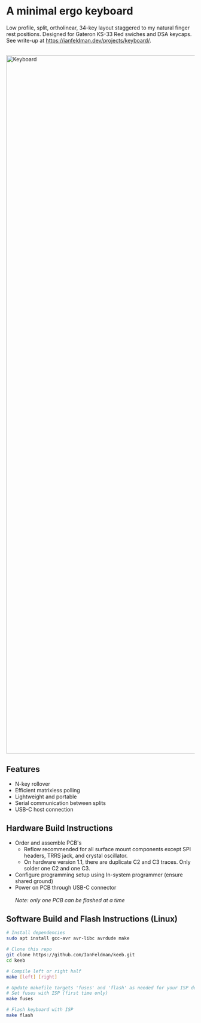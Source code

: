 # A minimal ergo keyboard
Low profile, split, ortholinear, 34-key layout staggered to my natural finger rest positions. Designed for Gateron KS-33 Red swiches and DSA keycaps.
See write-up at https://ianfeldman.dev/projects/keyboard/.
<br><br>

<img width="1860" alt="Keyboard" src="https://github.com/user-attachments/assets/0d0769d0-1ac2-4d26-b064-92777ad31b67"/>

## Features
- N-key rollover
- Efficient matrixless polling
- Lightweight and portable
- Serial communication between splits
- USB-C host connection

## Hardware Build Instructions
- Order and assemble PCB's
  - Reflow recommended for all surface mount components except SPI headers, TRRS jack, and crystal oscillator.
  - On hardware version 1.1, there are duplicate C2 and C3 traces. Only solder one C2 and one C3.
- Configure programming setup using In-system programmer (ensure shared ground)
- Power on PCB through USB-C connector
<br><br> _Note: only one PCB can be flashed at a time_

## Software Build and Flash Instructions (Linux)
```sh
# Install dependencies
sudo apt install gcc-avr avr-libc avrdude make

# Clone this repo
git clone https://github.com/IanFeldman/keeb.git
cd keeb

# Compile left or right half
make [left] [right]

# Update makefile targets 'fuses' and 'flash' as needed for your ISP device
# Set fuses with ISP (first time only)
make fuses

# Flash keyboard with ISP
make flash
```
